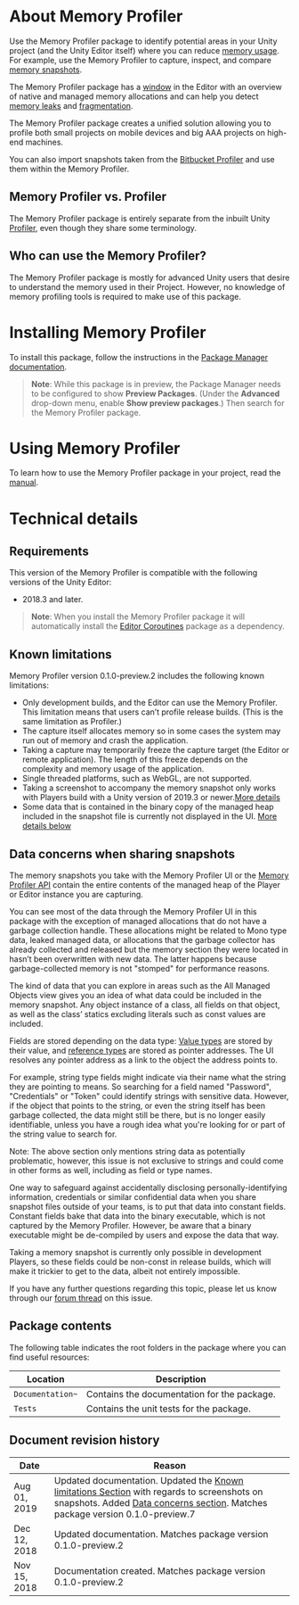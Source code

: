 # About Memory Profiler

Use the Memory Profiler package to identify potential areas in your Unity project (and the Unity Editor itself) where you can reduce [memory usage](https://github.com/google/cadvisor/issues/913#issuecomment-150663233). For example, use the Memory Profiler to capture, inspect, and compare [memory snapshots](https://en.wikipedia.org/wiki/Snapshot_(computer_storage)).

The Memory Profiler package has a [window](memory-profiler-window.md) in the Editor with an overview of native and managed memory allocations and can help you detect [memory leaks](https://en.wikipedia.org/wiki/Memory_leak) and [fragmentation](https://en.wikipedia.org/wiki/Fragmentation_(computing)).

The Memory Profiler package creates a unified solution allowing you to profile both small projects on mobile devices and big AAA projects on high-end machines.

You can also import snapshots taken from the [Bitbucket Profiler](https://bitbucket.org/Unity-Technologies/memoryprofiler) and use them within the Memory Profiler.

## Memory Profiler vs. Profiler

The Memory Profiler package is entirely separate from the inbuilt Unity [Profiler](https://docs.unity3d.com/Manual/Profiler.html), even though they share some terminology.

## Who can use the Memory Profiler?

The Memory Profiler package is mostly for advanced Unity users that desire to understand the memory used in their Project. However, no knowledge of memory profiling tools is required to make use of this package.

# Installing Memory Profiler

To install this package, follow the instructions in the [Package Manager documentation](https://docs.unity3d.com/Packages/com.unity.package-manager-ui@latest/index.html).

>**Note**: While this package is in preview, the Package Manager needs to be configured to show __Preview Packages__. (Under the __Advanced__ drop-down menu, enable __Show preview packages__.) Then search for the Memory Profiler package.

<a name="UsingPackageName"></a>

# Using Memory Profiler

To learn how to use the Memory Profiler package in your project, read the [manual](manual.md).

# Technical details
## Requirements
This version of the Memory Profiler is compatible with the following versions of the Unity Editor:

* 2018.3 and later.

> **Note**: When you install the Memory Profiler package it will automatically install the [Editor Coroutines](https://docs.unity3d.com/Packages/com.unity.editorcoroutines@0.0/manual/index.html) package as a dependency.

## Known limitations
Memory Profiler version 0.1.0-preview.2 includes the following known limitations:

* Only development builds, and the Editor can use the Memory Profiler. This limitation means that users can’t profile release builds. (This is the same limitation as Profiler.)
* The capture itself allocates memory so in some cases the system may run out of memory and crash the application.
* Taking a capture may temporarily freeze the capture target (the Editor or remote application). The length of this freeze depends on the complexity and memory usage of the application.
* Single threaded platforms, such as WebGL, are not supported.
* Taking a screenshot to accompany the memory snapshot only works with Players build with a Unity version of 2019.3 or newer.[More details](tips-and-troubleshooting.md#define-snapshot-metadata)
* Some data that is contained in the binary copy of the managed heap included in the snapshot file is currently not displayed in the UI. [More details below](#data-concerns-when-sharing-snapshots)

## Data concerns when sharing snapshots
The memory snapshots you take with the Memory Profiler UI or the [Memory Profiler API](https://docs.unity3d.com/2018.3/Documentation/ScriptReference/Profiling.Memory.Experimental.MemoryProfiler.html) contain the entire contents of the managed heap of the Player or Editor instance you are capturing.

You can see most of the data through the Memory Profiler UI in this package with the exception of managed allocations that do not have a garbage collection handle. These allocations might be related to Mono type data, leaked managed data, or allocations that the garbage collector has already collected and released but the memory section they were located in hasn’t been overwritten with new data. The latter happens because garbage-collected memory is not "stomped" for performance reasons.

The kind of data that you can explore in areas such as the All Managed Objects view gives you an idea of what data could be included in the memory snapshot. Any object instance of a class, all fields on that object, as well as the class’ statics excluding literals such as const values are included.

Fields are stored depending on the data type: [Value types](https://docs.microsoft.com/en-us/dotnet/csharp/language-reference/keywords/value-types) are stored by their value, and [reference types](https://docs.microsoft.com/en-us/dotnet/csharp/language-reference/keywords/reference-types) are stored as pointer addresses. The UI resolves any pointer address as a link to the object the address points to.

For example, string type fields might indicate via their name what the string they are pointing to means. So searching for a field named "Password", "Credentials" or "Token" could identify strings with sensitive data. However, if the object that points to the string, or even the string itself has been garbage collected, the data might still be there, but is no longer easily identifiable, unless you have a rough idea what you're looking for or part of the string value to search for.

Note: The above section only mentions string data as potentially problematic, however, this issue is not exclusive to strings and could come in other forms as well, including as field or type names.

One way to safeguard against accidentally disclosing personally-identifying information, credentials or similar confidential data when you share snapshot files outside of your teams, is to put that data into constant fields. Constant fields bake that data into the binary executable, which is not captured by the Memory Profiler. However, be aware that a binary executable might be de-compiled by users and expose the data that way.

Taking a memory snapshot is currently only possible in development Players, so these fields could be non-const in release builds, which will make it trickier to get to the data, albeit not entirely impossible.

If you have any further questions regarding this topic, please let us know through our [forum thread](https://forum.unity.com/threads/data-concerns-when-sharing-snapshots.718916/) on this issue.

## Package contents
The following table indicates the root folders in the package where you can find useful resources:

|Location|Description|
|---|---|
|`Documentation~`|Contains the documentation for the package.|
|`Tests`|Contains the unit tests for the package.|

## Document revision history
|Date|Reason|
|---|---|
|Aug 01, 2019|Updated documentation. Updated the [Known limitations Section](#known-limitations) with regards to screenshots on snapshots. Added [Data concerns section](#data-concerns-when-sharing-snapshots). Matches package version 0.1.0-preview.7|
|Dec 12, 2018|Updated documentation. Matches package version 0.1.0-preview.2|
|Nov 15, 2018|Documentation created. Matches package version 0.1.0-preview.2|
